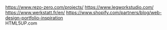 https://www.rezo-zero.com/projects/
https://www.legworkstudio.com/
https://www.werkstatt.fr/en/
https://www.shopify.com/partners/blog/web-design-portfolio-inspiration
<br>
HTML5UP.com
